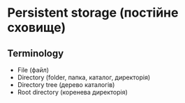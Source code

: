 # Persistent storage (постійне сховище)

## Terminology

- File (файл)
- Directory (folder, папка, каталог, директорія)
- Directory tree (дерево каталогів)
- Root directory (коренева директорія)
